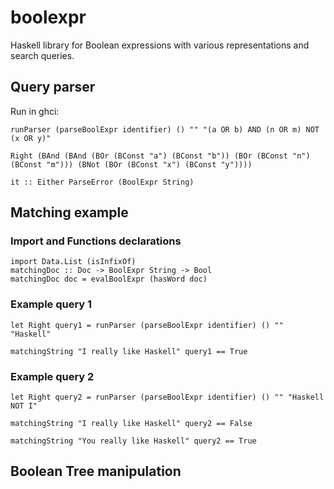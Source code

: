 # boolexpr
Haskell library for Boolean expressions with various representations and search queries.

## Query parser

Run in ghci:

```
runParser (parseBoolExpr identifier) () "" "(a OR b) AND (n OR m) NOT (x OR y)"

Right (BAnd (BAnd (BOr (BConst "a") (BConst "b")) (BOr (BConst "n") (BConst "m"))) (BNot (BOr (BConst "x") (BConst "y"))))

it :: Either ParseError (BoolExpr String)
```

## Matching example

### Import and Functions declarations
```
import Data.List (isInfixOf)
matchingDoc :: Doc -> BoolExpr String -> Bool
matchingDoc doc = evalBoolExpr (hasWord doc)

```

### Example query 1
```
let Right query1 = runParser (parseBoolExpr identifier) () "" "Haskell"

matchingString "I really like Haskell" query1 == True
```

### Example query 2

```
let Right query2 = runParser (parseBoolExpr identifier) () "" "Haskell NOT I"

matchingString "I really like Haskell" query2 == False

matchingString "You really like Haskell" query2 == True
```




## Boolean Tree manipulation


